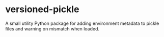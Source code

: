 # versioned-pickle
A small utility Python package for adding environment metadata to pickle files and warning on mismatch when loaded.